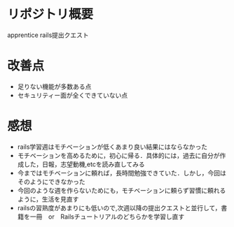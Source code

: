 # リポジトリ概要
apprentice rails提出クエスト

# 改善点
* 足りない機能が多数ある点
* セキュリティー面が全くできていない点

# 感想
* rails学習週はモチベーションが低くあまり良い結果にはならなかった
* モチベーションを高めるために，初心に帰る．具体的には，過去に自分が作成した，日報，志望動機,etcを読み直してみる
* 今まではモチベーションに頼れば，長時間勉強できていた．しかし，今回はそのようにできなかった
* 今回のような週を作らないためにも，モチベーションに頼らず習慣に頼れるように，生活を見直す
* railsの習熟度があまりにも低いので,次週以降の提出クエストと並行して，書籍を一冊　or　Railsチュートリアルのどちらかを学習し直す